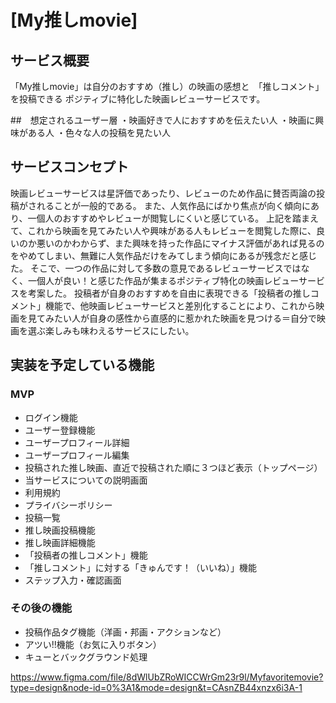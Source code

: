 # [My推しmovie]

## サービス概要
「My推しmovie」は自分のおすすめ（推し）の映画の感想と　「推しコメント」を投稿できる
ポジティブに特化した映画レビューサービスです。

##　想定されるユーザー層
・映画好きで人におすすめを伝えたい人
・映画に興味がある人
・色々な人の投稿を見たい人

## サービスコンセプト
映画レビューサービスは星評価であったり、レビューのため作品に賛否両論の投稿がされることが一般的である。
また、人気作品にばかり焦点が向く傾向にあり、一個人のおすすめやレビューが閲覧しにくいと感じている。
上記を踏まえて、これから映画を見てみたい人や興味がある人もレビューを閲覧した際に、良いのか悪いのかわからず、また興味を持った作品にマイナス評価があれば見るのをやめてしまい、無難に人気作品だけをみてしまう傾向にあるが残念だと感じた。
そこで、一つの作品に対して多数の意見であるレビューサービスではなく、一個人が良い！と感じた作品が集まるポジティブ特化の映画レビューサービスを考案した。
投稿者が自身のおすすめを自由に表現できる「投稿者の推しコメント」機能で、他映画レビューサービスと差別化することにより、これから映画を見てみたい人が自身の感性から直感的に惹かれた映画を見つける＝自分で映画を選ぶ楽しみも味わえるサービスにしたい。


## 実装を予定している機能
### MVP
* ログイン機能
* ユーザー登録機能
* ユーザープロフィール詳細
* ユーザープロフィール編集
* 投稿された推し映画、直近で投稿された順に３つほど表示（トップページ）
* 当サービスについての説明画面
* 利用規約
* プライバシーポリシー
* 投稿一覧
* 推し映画投稿機能
* 推し映画詳細機能
* 「投稿者の推しコメント」機能
* 「推しコメント」に対する「きゅんです！（いいね）」機能
* ステップ入力・確認画面


### その後の機能
* 投稿作品タグ機能（洋画・邦画・アクションなど）
* アツい!!機能（お気に入りボタン）
* キューとバックグラウンド処理

https://www.figma.com/file/8dWlUbZRoWICCWrGm23r9l/Myfavoritemovie?type=design&node-id=0%3A1&mode=design&t=CAsnZB44xnzx6i3A-1